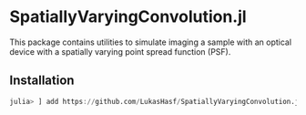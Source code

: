 # SpatiallyVaryingConvolution.jl

This package contains utilities to simulate imaging a sample with an optical device with a spatially varying point spread function (PSF).

## Installation
```julia
julia> ] add https://github.com/LukasHasf/SpatiallyVaryingConvolution.jl
```
